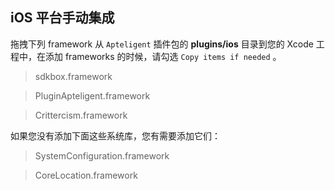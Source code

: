 ## iOS 平台手动集成
拖拽下列 framework 从 `Apteligent` 插件包的 __plugins/ios__ 目录到您的 Xcode 工程中，在添加 frameworks 的时候，请勾选 `Copy items if needed` 。

> sdkbox.framework

> PluginApteligent.framework

> Crittercism.framework

如果您没有添加下面这些系统库，您有需要添加它们：

> SystemConfiguration.framework

> CoreLocation.framework
